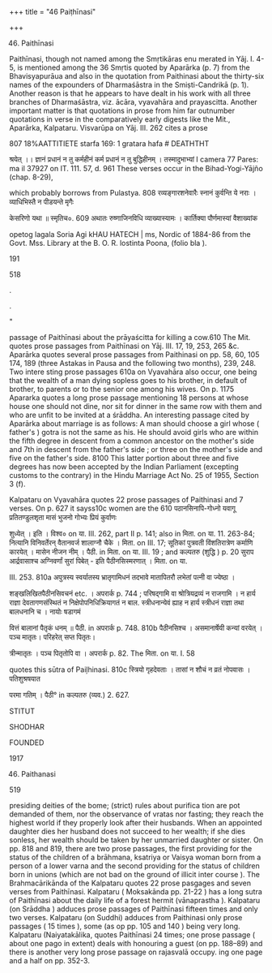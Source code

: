 +++
title = "46 Paiṭhīnasi"

+++

46. Paithīnasi 

Paithīnasi, though not named among the Smṛtikāras enu merated in Yāj. I. 4-5, is mentioned among the 36 Smṛtis quoted by Aparārka (p. 7) from the Bhavisyapurāua and also in the quotation from Paithinasi about the thirty-six names of the expounders of Dharmaśāstra in the Smiṣti-Candrikā (p. 1). Another reason is that he appears to have dealt in his work with all three branches of Dharmaśāstra, viz. ācāra, vyavahāra and prayascitta. Another important matter is that quotations in prose from him far outnumber quotations in verse in the comparatively early digests like the Mit., Aparārka, Kalpataru. Visvarūpa on Yāj. III. 262 cites a prose 

807 18%AATTITIETE starfa 169: 1 gratara hafa \# DEATHTHT 

श्रयेत् ।। ज्ञानं प्रधानं न तु कर्महीनं कर्म प्रधानं न तु बुद्धिहीनम् । तस्मादुभाभ्यां I camera 77 Pares: ma il 37927 on IT. 111. 57, d. 961 These verses occur in the Bihad-Yogi-Yājño (chap. 8-29), 

which probably borrows from Pulastya. 808 रव्यङ्गारशनेवारैः स्नानं कुर्वन्ति ये नराः । व्याधिभिस्तै न पीडयन्ते मृगैः 

केसरिणो यथा ॥ स्मृतिच०. 609 अथातः रुष्णाजिनविधि व्याख्यास्यामः । कार्तिक्या पौर्णमास्यां वैशाख्यांक 

opetog lagala Soria Agi kHAU HATECH | ms, Nordic of 1884-86 from the Govt. Mss. Library at the B. O. R. lostinta Poona, (folio bla ). 

191 

518 



. 

. 

" 

passage of Paithīnasi about the prāyaścitta for killing a cow.610 The Mit. quotes prose passages from Paithīnasi on Yāj. III. 17, 19, 253, 265 &c. Aparārka quotes several prose passages from Paithinasi on pp. 58, 60, 105 174, 189 (three Astakas in Pausa and the following two months), 239, 248. Two intere sting prose passages 610a on Vyavahāra also occur, one being that the wealth of a man dying sopless goes to his brother, in default of brother, to parents or to the senior one among his wives. On p. 1175 Apararka quotes a long prose passage mentioning 18 persons at whose house one should not dine, nor sit for dinner in the same row with them and who are unfit to be invited at a śrāddha. An interesting passage cited by Aparārka about marriage is as follows: A man should choose a girl whose ( father's ) gotra is not the same as his. He should avoid girls who are within the fifth degree in descent from a common ancestor on the mother's side and 7th in descent from the father's side ; or three on the mother's side and five on the father's side. 8100 This latter portion about three and five degrees has now been accepted by the Indian Parliament (excepting customs to the contrary) in the Hindu Marriage Act No. 25 of 1955, Section 3 (f). 

Kalpataru on Vyavahāra quotes 22 prose passages of Paithinasi and 7 verses. On p. 627 it sayss10c women are the 610 पठानसिनापि-गोध्नो यवागू प्रतितण्डुलशृता मासं भुजनो गोभ्यः प्रियं कुर्वाणः 

शुध्येत् । इति । विश्व० on या. III. 262, part II p. 141; also in मिता. on या. 11. 263-84; नित्यानि विनिवर्तेरन् वैतानवर्ज शालाग्नौ चैके । मिता. on III. 17; सूतिकां पुत्रवती विंशतिरात्रेण कर्माणि कारयेत् । मासेन नीजन नीम् । पैठी. in मिता. on या. III. 19 ; and कल्पतरु (शुद्धि ) p. 20 सुराप आर्द्रवासाश्च अग्निवर्णां सुरां पिबेत् - इति पैठीनसिस्मरणात् । मिता. on या. 

III. 253. 810a अपुत्रस्य स्वर्यातस्य भ्रातृगामिधनं तदभावे मातापितरौ लभेतां पत्नी वा ज्येष्ठा । 

शङ्खलिखितपैठीनसिवचनं etc. । अपरार्क p. 744 ; परिषद्गामि वा श्रोत्रियद्रव्यं न राजगामि । न हार्य राज्ञा देवतागणसंस्थितं न निक्षेपोपनिधिक्रियागतं न बाल. स्त्रीधनान्येवं ह्याह न हार्य स्त्रीधनं राज्ञा तथा बालधनानि च । नायोः षडागमं 

वित्तं बालानां पैतृकं धनम् ॥ पैठी. in अपरार्क p. 748. 810b पैठीनसिश्च । असमानार्षेयी कन्यां वरयेत् । पञ्च मातृतः। परिहरेत् सप्त पितृतः। 

त्रीन्मातृतः । पञ्च पितृतोपि वा । अपरार्क p. 82. The मिता. on या. I. 58 

quotes this sūtra of Paiļhinasi. 810c स्त्रियो गृहदेवताः । तासां न शौचं न व्रतं नोपवासः । पतिशुश्रषयात 

परमा गतिम् । पैठी° in कल्पतरु (व्यव.) 2. 627. 

STITUT 

SHODHAR 

FOUNDED 

1917 

46. Paithanasi 

519 

presiding deities of the bome; (strict) rules about purifica tion are pot demanded of them, nor the observance of vratas nor fasting; they reach the highest world if they properly look after their husbands. When an appointed daughter dies her husband does not succeed to her wealth; if she dies sonless, her wealth should be taken by her unmarried daughter or sister. On pp. 818 and 819, there are two prose passages, the first providing for the status of the children of a brāhmana, ksatriya or Vaisya woman born from a person of a lower varna and the second providing for the status of children born in unions (which are not bad on the ground of illicit inter course ). The Brahmacārikānda of the Kalpataru quotes 22 prose pasgages and seven verses from Paithīnasi. Kalpataru ( Moksakānda pp. 21-22 ) has a long sutra of Paithīnasi about the daily life of a forest hermit (vānaprastha ). Kalpataru (on Srāddha ) adduces prose passages of Paithīnasi fifteen times and only two verses. Kalpataru (on Suddhi) adduces from Paithinasi only prose passages ( 15 times ), some (as op pp. 105 and 140 ) being very long. Kalpataru (Naiyatakālika, quotes Paithīnasi 24 times; one prose passage ( about one pago in extent) deals with honouring a guest (on pp. 188–89) and there is another very long prose passage on rajasvalā occupy. ing one page and a half on pp. 352-3. 
